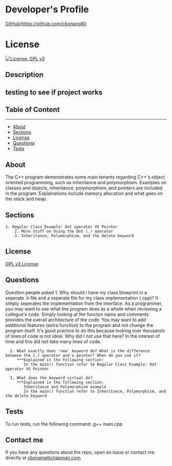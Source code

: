 # Developer's Profile
[GitHub](https://github.com/bonang8)(https://github.com/cbonang80
# License 
[![License: GPL v3](https://img.shields.io/badge/License-GPLv3-blue.svg)](https://www.gnu.org/licenses/gpl-3.0)

## Description 
testing to see if project works
------------------
## Table of Content
-------------------
* [About](#about)
* [Sections](#section)
* [License](#license) 
* [Questiona](#questions)
* [Tests](#tests)

## About
The C++ program demonstrates some main tenants regarding C++'s object oriented programming, 
such as inheritance and polymorphism. Examples on classes and objects, inheritance,
polymorphism, and pointers are included in the program. Explainations include memory 
allocation and what goes on the stack and heap. 


## Sections  
    1. Regular Class Example: Dot operator VS Pointer
		2. More Stuff on Using the Dot (.) operator
		3. Inheritance, Polymorphism, and the delete keyword

## License 
[GPL v3 License](https://www.gnu.org/licenses/gpl-3.0)

## Questions  
Question people asked 
     1. Why should I have my class blueprint in a seperate .h file and a seperate file for my class implementation (.cpp)? 
        It simply seperates the implementation from the interface. As a programmer, you may want to see what the program 
        does as a whole when reviewing a collegue's code. Simply looking at the functon name and comments provides the 
        overall architecture of the code. You may want to add additional features (extra function) to the program and not 
		change the program itself. It's good practice to do this because looking over thousands of lines of code is not ideal. 
	    Why did I not use that here? In the interest of time and this did not take many lines of code. 

      2. What exactly does 'new' keyword do? What is the difference between the (.) operator and a pointer? When do you use it? 
	     ***Explained in the following section:
		    In the main() function refer to Regular Class Example: Dot operator VS Pointer

	  3. What does the keyword virtual do? 
	     ***Explained in the following section: 
		    Inheritance and Polymorphism example
			In the main() function refer to Inheritance, Polymorphism, and the delete keyword

## Tests
To run tests, run the following command: 
g++ main.cpp

## Contact me
If you have any questions about the repo, open an issue or contact me directly
at cbonang@chapman.com. 
        
